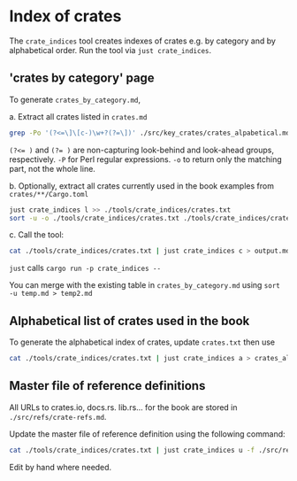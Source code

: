 # Index of crates

The `crate_indices` tool creates indexes of crates e.g. by category and by alphabetical order.
Run the tool via `just crate_indices`.

## 'crates by category' page

To generate `crates_by_category.md`,

a. Extract all crates listed in `crates.md`

```sh
grep -Po '(?<=\]\[c-)\w+?(?=\])' ./src/key_crates/crates_alpabetical.md > ./tools/crate_indices/crates.txt
```

`(?<= )` and `(?= )` are non-capturing look-behind and look-ahead groups, respectively.
`-P` for Perl regular expressions.
`-o` to return only the matching part, not the whole line.

b. Optionally, extract all crates currently used in the book examples from `crates/**/Cargo.toml`

```sh
just crate_indices l >> ./tools/crate_indices/crates.txt
sort -u -o ./tools/crate_indices/crates.txt ./tools/crate_indices/crates.txt
```

c. Call the tool:

```sh
cat ./tools/crate_indices/crates.txt | just crate_indices c > output.md
```

`just` calls `cargo run -p crate_indices --`

You can merge with the existing table in `crates_by_category.md` using `sort -u temp.md > temp2.md`

## Alphabetical list of crates used in the book

To generate the alphabetical index of crates, update `crates.txt` then use

```sh
cat ./tools/crate_indices/crates.txt | just crate_indices a > crates_alphabetical.md
```

## Master file of reference definitions

All URLs to crates.io, docs.rs. lib.rs... for the book are stored in `./src/refs/crate-refs.md`.

Update the master file of reference definition using the following command:

```sh
cat ./tools/crate_indices/crates.txt | just crate_indices u -f ./src/refs/crate-refs.md
```

Edit by hand where needed.
